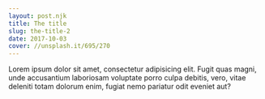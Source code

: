 ```yaml
---
layout: post.njk
title: The title
slug: the-title-2
date: 2017-10-03
cover: //unsplash.it/695/270
---
```

Lorem ipsum dolor sit amet, consectetur adipisicing elit. Fugit quas magni, unde accusantium laboriosam voluptate porro culpa debitis, vero, vitae deleniti totam dolorum enim, fugiat nemo pariatur odit eveniet aut?
